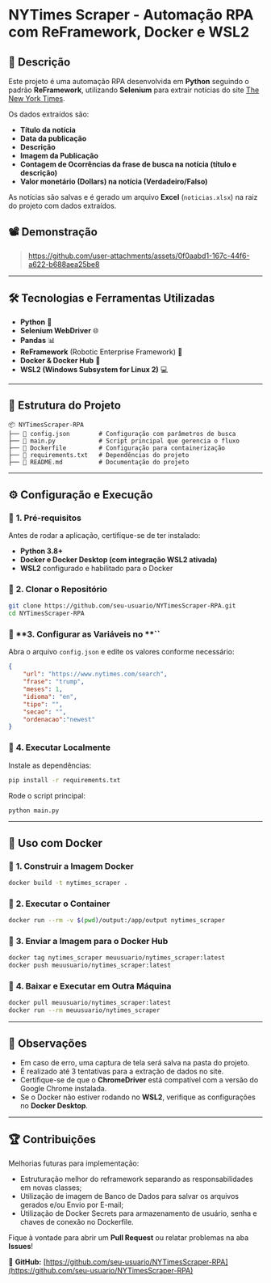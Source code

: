 # NYTimes Scraper - Automação RPA com ReFramework, Docker e WSL2

## 📌 Descrição

Este projeto é uma automação RPA desenvolvida em **Python** seguindo o padrão **ReFramework**, utilizando **Selenium** para extrair notícias do site [The New York Times](https://www.nytimes.com/search).

Os dados extraídos são:

- **Título da notícia**
- **Data da publicação**
- **Descrição**
- **Imagem da Publicação**
- **Contagem de Ocorrências da frase de busca na notícia (título e descrição)**
- **Valor monetário (Dollars) na notícia (Verdadeiro/Falso)**



As notícias são salvas e é gerado um arquivo **Excel** (`noticias.xlsx`) na raiz do projeto com dados extraídos.

## 📽️ Demonstração

> https://github.com/user-attachments/assets/0f0aabd1-167c-44f6-a622-b688aea25be8


---

## 🛠️ Tecnologias e Ferramentas Utilizadas

- **Python** 🐍
- **Selenium WebDriver** 🌐
- **Pandas** 📊
- **ReFramework** (Robotic Enterprise Framework) 🤖
- **Docker & Docker Hub** 🐳
- **WSL2 (Windows Subsystem for Linux 2)** 💻

---

## 📂 Estrutura do Projeto

```
📦 NYTimesScraper-RPA
├── 📜 config.json        # Configuração com parâmetros de busca
├── 📜 main.py            # Script principal que gerencia o fluxo
├── 📜 Dockerfile         # Configuração para containerização
├── 📜 requirements.txt   # Dependências do projeto
├── 📜 README.md          # Documentação do projeto
```

---

## ⚙️ Configuração e Execução

### 🔹 **1. Pré-requisitos**

Antes de rodar a aplicação, certifique-se de ter instalado:

- **Python 3.8+**
- **Docker e Docker Desktop (com integração WSL2 ativada)**
- **WSL2** configurado e habilitado para o Docker

### 🔹 **2. Clonar o Repositório**

```bash
git clone https://github.com/seu-usuario/NYTimesScraper-RPA.git
cd NYTimesScraper-RPA
```

### 🔹 **3. Configurar as Variáveis no **``

Abra o arquivo `config.json` e edite os valores conforme necessário:

```json
{
    "url": "https://www.nytimes.com/search",
    "frase": "trump",
    "meses": 1,
    "idioma": "en",
    "tipo": "",
    "secao": "",
    "ordenacao":"newest"
}
```

### 🔹 **4. Executar Localmente**

Instale as dependências:

```bash
pip install -r requirements.txt
```

Rode o script principal:

```bash
python main.py
```

---

## 🐳 Uso com Docker

### 🔹 **1. Construir a Imagem Docker**

```bash
docker build -t nytimes_scraper .
```

### 🔹 **2. Executar o Container**

```bash
docker run --rm -v $(pwd)/output:/app/output nytimes_scraper
```

### 🔹 **3. Enviar a Imagem para o Docker Hub**

```bash
docker tag nytimes_scraper meuusuario/nytimes_scraper:latest
docker push meuusuario/nytimes_scraper:latest
```

### 🔹 **4. Baixar e Executar em Outra Máquina**

```bash
docker pull meuusuario/nytimes_scraper:latest
docker run --rm meuusuario/nytimes_scraper
```

---

## 📝 Observações

- Em caso de erro, uma captura de tela será salva na pasta do projeto.
- É realizado até 3 tentativas para a extração de dados no site. 
- Certifique-se de que o **ChromeDriver** está compatível com a versão do Google Chrome instalada.
- Se o Docker não estiver rodando no **WSL2**, verifique as configurações no **Docker Desktop**.

---

## 🏆 Contribuições

Melhorias futuras para implementação:
- Estruturação melhor do reframework separando as responsabilidades em novas classes;
- Utilização de imagem de Banco de Dados para salvar os arquivos gerados e/ou Envio por E-mail;
- Utilização de Docker Secrets para armazenamento de usuário, senha e chaves de conexão no Dockerfile.

Fique à vontade para abrir um **Pull Request** ou relatar problemas na aba **Issues**!

🔗 **GitHub:** [https://github.com/seu-usuario/NYTimesScraper-RPA](https://github.com/seu-usuario/NYTimesScraper-RPA)

